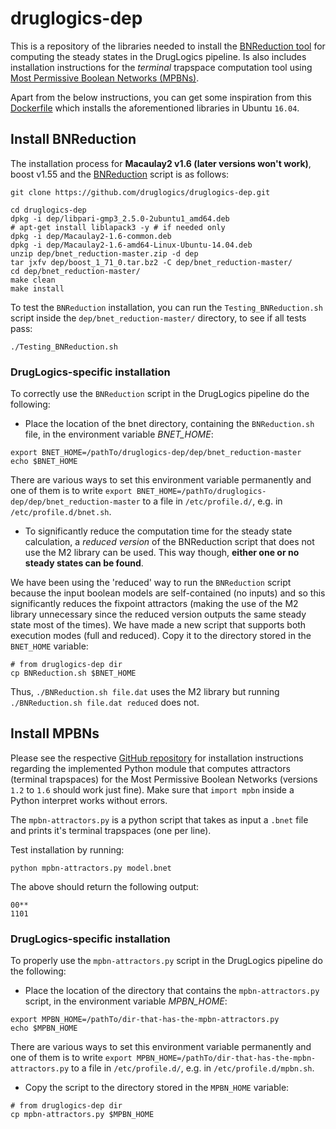 # druglogics-dep

This is a repository of the libraries needed to install the [BNReduction tool](https://github.com/alanavc/BNReduction) for computing the steady states in the DrugLogics pipeline.
 Is also includes installation instructions for the *terminal* trapspace computation tool using [Most Permissive Boolean Networks (MPBNs)](https://github.com/pauleve/mpbn).

Apart from the below instructions, you can get some inspiration from this [Dockerfile](https://github.com/druglogics/druglogics-synergy/blob/master/Dockerfile#L41) which installs the aforementioned libraries in Ubuntu `16.04`.

## Install BNReduction

The installation process for **Macaulay2 v1.6 (later versions won't work)**, boost v1.55 and the [BNReduction](https://github.com/druglogics/druglogics-dep/blob/master/BNReduction.sh) script is as follows:

```
git clone https://github.com/druglogics/druglogics-dep.git

cd druglogics-dep
dpkg -i dep/libpari-gmp3_2.5.0-2ubuntu1_amd64.deb
# apt-get install liblapack3 -y # if needed only
dpkg -i dep/Macaulay2-1.6-common.deb
dpkg -i dep/Macaulay2-1.6-amd64-Linux-Ubuntu-14.04.deb
unzip dep/bnet_reduction-master.zip -d dep
tar jxfv dep/boost_1_71_0.tar.bz2 -C dep/bnet_reduction-master/
cd dep/bnet_reduction-master/
make clean
make install
```

To test the `BNReduction` installation, you can run the `Testing_BNReduction.sh` script inside the `dep/bnet_reduction-master/` directory, to see if all tests pass:

```
./Testing_BNReduction.sh
```

### DrugLogics-specific installation

To correctly use the `BNReduction` script in the DrugLogics pipeline do the following:

- Place the location of the bnet directory, containing the `BNReduction.sh` file, in the environment variable *BNET_HOME*:

```
export BNET_HOME=/pathTo/druglogics-dep/dep/bnet_reduction-master
echo $BNET_HOME
```

There are various ways to set this environment variable permanently and one of them is to write `export BNET_HOME=/pathTo/druglogics-dep/dep/bnet_reduction-master` to a file in `/etc/profile.d/`, e.g. in `/etc/profile.d/bnet.sh`.

- To significantly reduce the computation time for the steady state calculation, a *reduced version* of the BNReduction script that does not use the M2 library can be used.
This way though, **either one or no steady states can be found**.
 
We have been using the 'reduced' way to run the `BNReduction` script because the input boolean models are self-contained (no inputs) and so this significantly reduces the fixpoint attractors (making the use of the M2 library unnecessary since the reduced version outputs the same steady state most of the times). 
We have made a new script that supports both execution modes (full and reduced).
Copy it to the directory stored in the `BNET_HOME` variable:

```
# from druglogics-dep dir
cp BNReduction.sh $BNET_HOME
```

Thus, `./BNReduction.sh file.dat` uses the M2 library but running `./BNReduction.sh file.dat reduced` does not.

## Install MPBNs

Please see the respective [GitHub repository](https://github.com/pauleve/mpbn) for installation instructions regarding the implemented Python module that computes attractors (terminal trapspaces) for the Most Permissive Boolean Networks (versions `1.2` to `1.6` should work just fine).
Make sure that `import mpbn` inside a Python interpret works without errors.

The `mpbn-attractors.py` is a python script that takes as input a `.bnet` file and prints it's terminal trapspaces (one per line).

Test installation by running:
```
python mpbn-attractors.py model.bnet
```

The above should return the following output:
```
00**
1101
```

### DrugLogics-specific installation

To properly use the `mpbn-attractors.py` script in the DrugLogics pipeline do the following:

- Place the location of the directory that contains the `mpbn-attractors.py` script, in the environment variable *MPBN_HOME*:

```
export MPBN_HOME=/pathTo/dir-that-has-the-mpbn-attractors.py
echo $MPBN_HOME
```

There are various ways to set this environment variable permanently and one of them is to write `export MPBN_HOME=/pathTo/dir-that-has-the-mpbn-attractors.py` to a file in `/etc/profile.d/`, e.g. in `/etc/profile.d/mpbn.sh`.

- Copy the script to the directory stored in the `MPBN_HOME` variable: 

```
# from druglogics-dep dir
cp mpbn-attractors.py $MPBN_HOME
```
